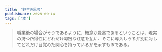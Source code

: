 ```yaml
---
title: '野生の思考'
publishDate: 2025-09-14
tags: ['本']
---
```


> 職業後の場合がそうであるように、概念が豊富であるということは、現実の持つ所得性にどれだけ綿密な注意を払い、そこに導入しうる弁別に対してどれだけ目覚めた関心を持っているかを示すものである。

